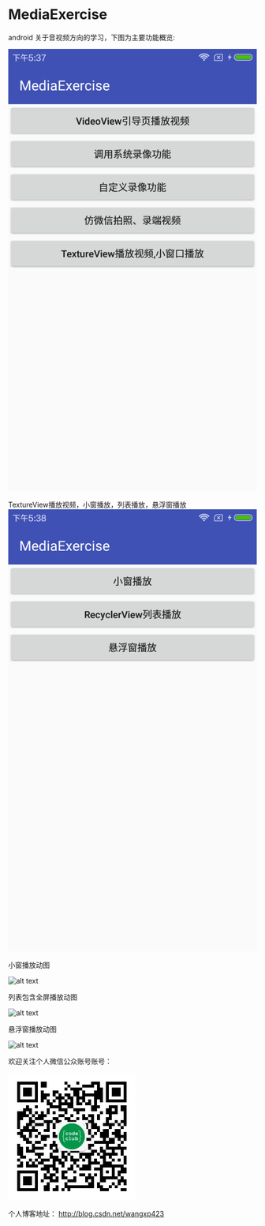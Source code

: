 # MediaExercise
android 关于音视频方向的学习，下图为主要功能概览:

![alt text](https://github.com/wangxp423/MediaExercise/raw/master/screenshot/main_function.png)

TextureView播放视频，小窗播放，列表播放，悬浮窗播放
![alt text](https://github.com/wangxp423/MediaExercise/raw/master/screenshot/textureview_main.png)

小窗播放动图

![alt text](https://github.com/wangxp423/MediaExercise/raw/master/screenshot/texture_small_window.gif)


列表包含全屏播放动图

![alt text](https://github.com/wangxp423/MediaExercise/raw/master/screenshot/texture_list_fullscreen.gif)


悬浮窗播放动图

![alt text](https://github.com/wangxp423/MediaExercise/raw/master/screenshot/texture_floatwindow.gif)


欢迎关注个人微信公众账号账号：

![alt text](https://github.com/wangxp423/MediaExercise/raw/master/screenshot/qrcode.jpg)


个人博客地址：
http://blog.csdn.net/wangxp423
